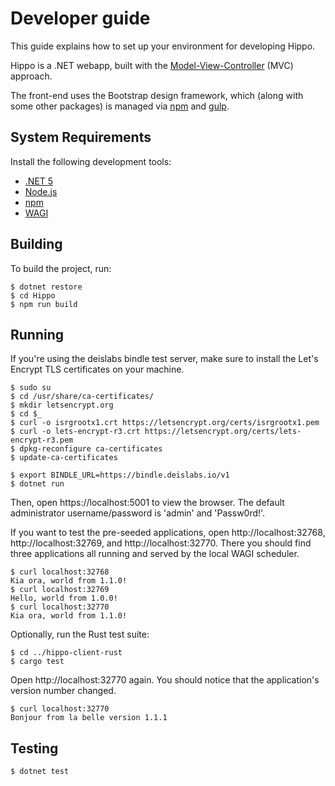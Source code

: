 # Developer guide

This guide explains how to set up your environment for developing Hippo.

Hippo is a .NET webapp, built with the [Model-View-Controller](https://docs.microsoft.com/en-us/aspnet/core/tutorials/first-mvc-app/start-mvc?view=aspnetcore-5.0&tabs=visual-studio) (MVC) approach.

The front-end uses the Bootstrap design framework, which (along with some other packages) is managed via [npm](https://www.npmjs.com/) and [gulp](https://gulpjs.com/).

## System Requirements

Install the following development tools:

- [.NET 5](https://dot.net/)
- [Node.js](https://nodejs.org/en/download/)
- [npm](https://www.npmjs.com/get-npm)
- [WAGI](https://github.com/deislabs/wagi)

## Building

To build the project, run:

```console
$ dotnet restore
$ cd Hippo
$ npm run build
```

## Running

If you're using the deislabs bindle test server, make sure to install the Let's Encrypt TLS
certificates on your machine.

```console
$ sudo su
$ cd /usr/share/ca-certificates/
$ mkdir letsencrypt.org
$ cd $_
$ curl -o isrgrootx1.crt https://letsencrypt.org/certs/isrgrootx1.pem
$ curl -o lets-encrypt-r3.crt https://letsencrypt.org/certs/lets-encrypt-r3.pem
$ dpkg-reconfigure ca-certificates
$ update-ca-certificates
```

```console
$ export BINDLE_URL=https://bindle.deislabs.io/v1
$ dotnet run
```

Then, open https://localhost:5001 to view the browser. The
default administrator username/password is 'admin' and 'Passw0rd!'.

If you want to test the pre-seeded applications, open http://localhost:32768,
http://localhost:32769, and http://localhost:32770. There you should find
three applications all running and served by the local WAGI scheduler.

```console
$ curl localhost:32768
Kia ora, world from 1.1.0!
$ curl localhost:32769
Hello, world from 1.0.0!
$ curl localhost:32770
Kia ora, world from 1.1.0!
```

Optionally, run the Rust test suite:

```console
$ cd ../hippo-client-rust
$ cargo test
```

Open http://localhost:32770 again. You should notice that the application's
version number changed.

```console
$ curl localhost:32770
Bonjour from la belle version 1.1.1
```

## Testing

```console
$ dotnet test
```
